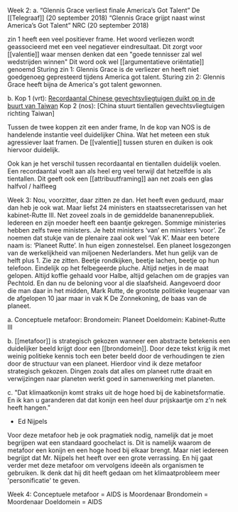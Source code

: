 
Week 2:
a. 
“Glennis Grace verliest finale America’s Got Talent” De [[Telegraaf]] (20 september 2018) “Glennis Grace grijpt naast winst America’s Got Talent” NRC (20 september 2018)

zin 1 heeft een veel positiever frame. Het woord verliezen wordt geassocieerd met een veel negatiever eindresultaat. Dit zorgt voor [[valentie]] waar mensen denken dat een "goede tennisser zal wel wedstrijden winnen"
Dit word ook wel [[argumentatieve oriëntatie]] genoemd
Sturing zin 1: Glennis Grace is de verliezer en heeft niet goedgenoeg gepresteerd tijdens America got talent.
Sturing zin 2: Glennis Grace heeft bijna de America's got talent gewonnen.

b.
Kop 1 (vrt): [Recordaantal Chinese gevechtsvliegtuigen duikt op in de buurt van Taiwan](https://www.vrt.be/vrtnws/nl/2023/09/18/recordaantal-chinese-gevechtsvliegtuigen-in-de-buurt-van-taiwan/)
Kop 2 (nos): [China stuurt tientallen gevechtsvliegtuigen richting Taiwan]

Tussen de twee koppen zit een ander frame, In de kop van NOS is de handelende instantie veel duidelijker China. Wat het meteen een stuk agressiever laat framen. 
De [[valentie]] tussen sturen en duiken is ook hiervoor duidelijk.

Ook kan je het verschil tussen recordaantal en tientallen duidelijk voelen. Een recordaantal voelt aan als heel erg veel terwijl dat hetzelfde is als tientallen. Dit geeft ook een [[attribuutframing]] aan net zoals een glas halfvol / halfleeg

Week 3:
Nou, voorzitter, daar zitten ze dan. Het heeft even geduurd, maar dan heb je ook wat. Maar liefst 24 ministers en staatssecretarissen van het kabinet-Rutte III. Net zoveel zoals in de gemiddelde bananenrepubliek. Iedereen en zijn moeder heeft een baantje gekregen. Sommige ministeries hebben zelfs twee ministers. Je hebt ministers ‘van’ en ministers ‘voor’. Ze noemen dat stukje van de plenaire zaal ook wel ‘Vak K’. Maar een betere naam is: ‘Planeet Rutte’. In hun eigen zonnestelsel. Een planeet losgezongen van de werkelijkheid van miljoenen Nederlanders. Met hun gelijk van de helft plus 1. Zie ze zitten. Beetje rondkijken, beetje lachen, beetje op hun telefoon. Eindelijk op het felbegeerde pluche. Altijd netjes in de maat gelopen. Altijd koffie gehaald voor Halbe, altijd gelachen om de grapjes van Pechtold. En dan nu de beloning voor al die slaafsheid. Aangevoerd door die man daar in het midden, Mark Rutte, de grootste politieke leugenaar van de afgelopen 10 jaar maar in vak K De Zonnekoning, de baas van de planeet.

a. Conceptuele metafoor:
Brondomein: Planeet
Doeldomein: Kabinet-Rutte III


b. [[metafoor]] is strategisch gekozen wanneer een abstracte betekenis een duidelijker beeld krijgt door een [[brondomein]]. Door deze tekst krijg ik met weinig politieke kennis toch een beter beeld door de verhoudingen te zien door de structuur van een planeet. Hierdoor vind ik deze metafoor strategisch gekozen. Dingen zoals dat alles om planeet rutte draait en verwijzingen naar planeten werkt goed in samenwerking met planeten.

c. "Dat klimaatkonijn komt straks uit de hoge hoed bij de kabinetsformatie. En ik kan u garanderen dat dat konijn een heel duur prijskaartje om z'n nek heeft hangen."
- Ed Nijpels

Voor deze metafoor heb je ook pragmatiek nodig, namelijk dat je moet begrijpen wat een standaard goochelact is. Dit is namelijk waarom de metafoor een konijn en een hoge hoed bij elkaar brengt. Maar niet iedereen begrijpt dat Mr. Nijpels het heeft over een grote verrassing. En hij gaat verder met deze metafoor om vervolgens ideeën als organismen te gebruiken. Ik denk dat hij dit heeft gedaan om het klimaatprobleem meer 'personificatie' te geven.


Week 4: Conceptuele metafoor = AIDS is Moordenaar
Brondomein = Moordenaar
Doeldomein = AIDS


